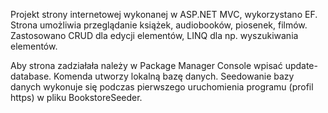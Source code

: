 Projekt strony internetowej wykonanej w ASP.NET MVC, wykorzystano EF. Strona umożliwia przeglądanie książek, audiobooków, piosenek, filmów. Zastosowano CRUD dla edycji elementów, LINQ dla np. wyszukiwania elementów.

Aby strona zadziałała należy w Package Manager Console wpisać update-database. Komenda utworzy lokalną bazę danych. Seedowanie bazy danych wykonuje się podczas pierwszego uruchomienia programu (profil https) w pliku BookstoreSeeder. 
